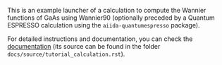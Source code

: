 This is an example launcher of a calculation to compute the Wannier
functions of GaAs using Wannier90 (optionally preceded by
a Quantum ESPRESSO calculation using the `aiida-quantumespresso` package).

For detailed instructions and documentation, you can check the
[documentation](https://aiida-wannier90.readthedocs.io/) (its source
can be found in the folder `docs/source/tutorial_calculation.rst`).
